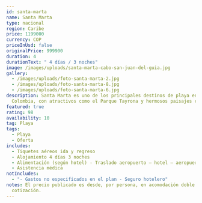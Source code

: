 ```yaml
---
id: santa-marta
name: Santa Marta
type: nacional
region: Caribe
price: 1199000
currency: COP
priceInUsd: false
originalPrice: 999900
duration: 4
durationText: " 4 días / 3 noches"
image: /images/uploads/santa-marta-cabo-san-juan-del-guia.jpg
gallery:
  - /images/uploads/foto-santa-marta-2.jpg
  - /images/uploads/foto-santa-marta-8.jpg
  - /images/uploads/foto-santa-marta-6.jpg
description: Santa Marta es uno de los principales destinos de playa en
  Colombia, con atractivos como el Parque Tayrona y hermosos paisajes costeros.
featured: true
rating: 98
availability: 10
tag: Playa
tags:
  - Playa
  - Oferta
includes:
  - Tiquetes aéreos ida y regreso
  - Alojamiento 4 días 3 noches
  - Alimentación (según hotel) - Traslado aeropuerto – hotel – aeropuerto
  - Asistencia médica
notIncludes:
  - "- Gastos no especificados en el plan - Seguro hotelero"
notes: El precio publicado es desde, por persona, en acomodación doble. Sujeto a
  cotización.
---
```

